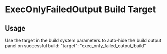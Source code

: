 # ExecOnlyFailedOutput Build Target

## Usage

Use the target in the build system parameters to auto-hide the build output panel on successful build:
"target": "exec_only_failed_output_build"
